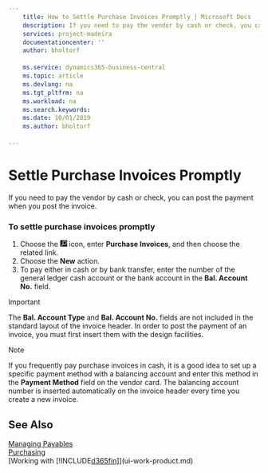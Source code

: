 ```yaml
---
    title: How to Settle Purchase Invoices Promptly | Microsoft Docs
    description: If you need to pay the vendor by cash or check, you can have the necessary posting done when you post the invoice.
    services: project-madeira
    documentationcenter: ''
    author: bholtorf

    ms.service: dynamics365-business-central
    ms.topic: article
    ms.devlang: na
    ms.tgt_pltfrm: na
    ms.workload: na
    ms.search.keywords:
    ms.date: 10/01/2019
    ms.author: bholtorf

---
```

# Settle Purchase Invoices Promptly
If you need to pay the vendor by cash or check, you can post the payment when you post the invoice.  

### To settle purchase invoices promptly  
1. Choose the ![Lightbulb that opens the Tell Me feature](media/ui-search/search_small.png "Tell me what you want to do") icon, enter **Purchase Invoices**, and then choose the related link.  
2. Choose the **New** action.  
3.  To pay either in cash or by bank transfer, enter the number of the general ledger cash account or the bank account in the **Bal. Account No.** field.  

> [!IMPORTANT]  
>  The **Bal. Account Type** and **Bal. Account No.** fields are not included in the standard layout of the invoice header. In order to post the payment of an invoice, you must first insert them with the design facilities.  

> [!NOTE]  
>  If you frequently pay purchase invoices in cash, it is a good idea to set up a specific payment method with a balancing account and enter this method in the **Payment Method** field on the vendor card. The balancing account number is inserted automatically on the invoice header every time you create a new invoice.  

## See Also  
[Managing Payables](payables-manage-payables.md)  
[Purchasing](purchasing-manage-purchasing.md)  
[Working with [!INCLUDE[d365fin](includes/d365fin_md.md)]](ui-work-product.md)
